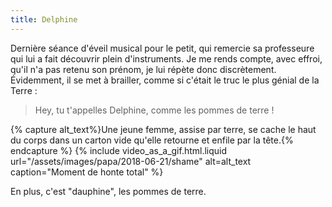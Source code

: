 ```yaml
---
title: Delphine
---
```


Dernière séance d'éveil musical pour le petit, qui remercie sa professeure qui
lui a fait découvrir plein d'instruments. Je me rends compte, avec effroi, qu'il
n'a pas retenu son prénom, je lui répète donc discrètement. Évidemment, il se
met à brailler, comme si c'était le truc le plus génial de la Terre :

> Hey, tu t'appelles Delphine, comme les pommes de terre !

{% capture alt_text%}Une jeune femme, assise par terre, se cache le haut du
corps dans un carton vide qu'elle retourne et enfile par la
tête.{% endcapture %} {% include video_as_a_gif.html.liquid
url="/assets/images/papa/2018-06-21/shame"
alt=alt_text
caption="Moment de honte total"
%}

En plus, c'est "dauphine", les pommes de terre.
